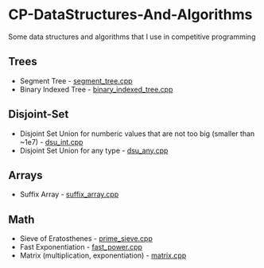 # CP-DataStructures-And-Algorithms
Some data structures and algorithms that I use in competitive programming

## Trees
 - Segment Tree - [segment_tree.cpp](https://github.com/David1425/CP-Data-Structures/blob/main/Trees/segment_tree.cpp)
 - Binary Indexed Tree - [binary_indexed_tree.cpp](https://github.com/David1425/CP-Data-Structures/blob/main/Trees/binary_indexed_tree.cpp)

## Disjoint-Set
 - Disjoint Set Union for numberic values that are not too big (smaller than ~1e7) - [dsu_int.cpp](https://github.com/David1425/CP-Data-Structures/blob/main/Disjoint-Set/dsu_int.cpp)
 - Disjoint Set Union for any type - [dsu_any.cpp](https://github.com/David1425/CP-Data-Structures/blob/main/Disjoint-Set/dsu_any.cpp)

## Arrays
 - Suffix Array - [suffix_array.cpp](https://github.com/David1425/CP-Data-Structures/blob/main/suffix_array.cpp)

## Math
 - Sieve of Eratosthenes - [prime_sieve.cpp](https://github.com/David1425/CP-DataStructures-And-Algorithms/blob/main/Math/prime_sieve.cpp)
 - Fast Exponentiation - [fast_power.cpp](https://github.com/David1425/CP-DataStructures-And-Algorithms/blob/main/Math/fast_power.cpp)
 - Matrix (multiplication, exponentiation) - [matrix.cpp](https://github.com/David1425/CP-DataStructures-And-Algorithms/blob/main/Math/matrix.cpp)
